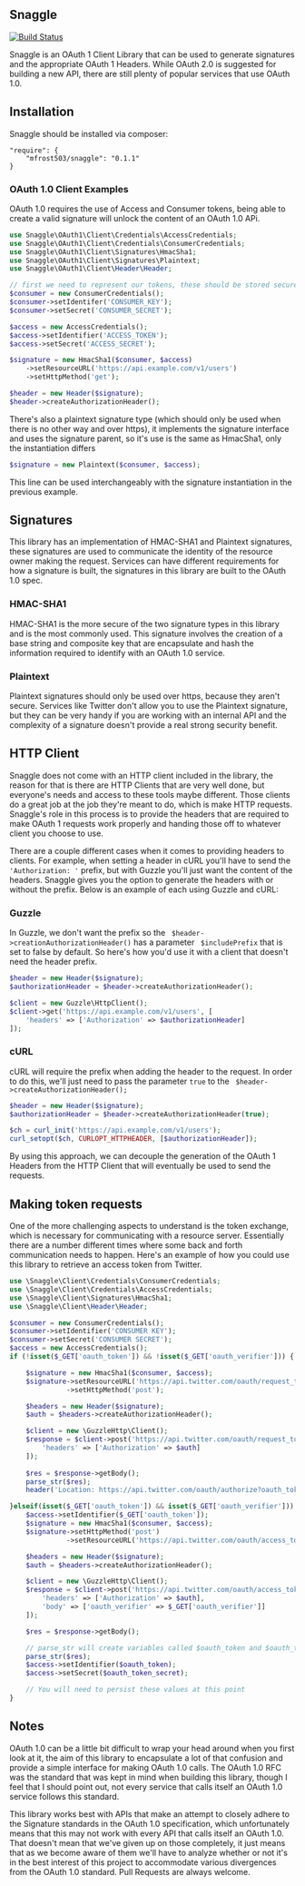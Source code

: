## Snaggle

[![Build Status](https://travis-ci.org/mfrost503/Snaggle.svg?branch=master)](https://travis-ci.org/mfrost503/Snaggle)

Snaggle is an OAuth 1 Client Library that can be used to generate signatures and
the appropriate OAuth 1 Headers. While OAuth 2.0 is suggested for building a new API, there are still plenty of popular services that use OAuth 1.0. 
## Installation

Snaggle should be installed via composer:
```
"require": {
    "mfrost503/snaggle": "0.1.1"
}
```

### OAuth 1.0 Client Examples
OAuth 1.0 requires the use of Access and Consumer tokens, being able to create a valid signature will unlock the content of an OAuth 1.0 APi.

```php
use Snaggle\OAuth1\Client\Credentials\AccessCredentials;
use Snaggle\OAuth1\Client\Credentials\ConsumerCredentials;
use Snaggle\OAuth1\Client\Signatures\HmacSha1;
use Snaggle\OAuth1\Client\Signatures\Plaintext;
use Snaggle\OAuth1\Client\Header\Header;

// first we need to represent our tokens, these should be stored securely
$consumer = new ConsumerCredentials();
$consumer->setIdentifer('CONSUMER_KEY');
$consumer->setSecret('CONSUMER_SECRET');

$access = new AccessCredentials();
$access->setIdentifier('ACCESS_TOKEN');
$access->setSecret('ACCESS_SECRET');

$signature = new HmacSha1($consumer, $access)
    ->setResourceURL('https://api.example.com/v1/users')
    ->setHttpMethod('get');

$header = new Header($signature);
$header->createAuthorizationHeader();
```

There's also a plaintext signature type (which should only be used when there is no other way and over https), it implements the signature interface and uses the signature parent, so it's use is the same as HmacSha1, only the instantiation differs
```php
$signature = new Plaintext($consumer, $access);
```
This line can be used interchangeably with the signature instantiation in the previous example.

## Signatures

This library has an implementation of HMAC-SHA1 and Plaintext signatures, these
signatures are used to communicate the identity of the resource owner making the
request. Services can have different requirements for how a signature is built,
the signatures in this library are built to the OAuth 1.0 spec.

### HMAC-SHA1

HMAC-SHA1 is the more secure of the two signature types in this library and is
the most commonly used. This signature involves the creation of a base string
and composite key that are encapsulate and hash the information required to
identify with an OAuth 1.0 service.

### Plaintext

Plaintext signatures should only be used over https, because they aren't secure.
Services like Twitter don't allow you to use the Plaintext signature, but they
can be very handy if you are working with an internal API and the complexity of
a signature doesn't provide a real strong security benefit.



## HTTP Client

Snaggle does not come with an HTTP client included in the library, the reason
for that is there are HTTP Clients that are very well done, but everyone's needs
and access to these tools maybe different. Those clients do a great job at the
job they're meant to do, which is make HTTP requests. Snaggle's role in this
process is to provide the headers that are required to make OAuth 1 requests
work properly and handing those off to whatever client you choose to use.

There are a couple different cases when it comes to providing headers to
clients. For example, when setting a header in cURL you'll have to send the
```'Authorization: '``` prefix, but with Guzzle you'll just want the content of
the headers. Snaggle gives you the option to generate the headers with or
without the prefix. Below is an example of each using Guzzle and cURL:

### Guzzle

In Guzzle, we don't want the prefix so the
``` $header->creationAuthorizationHeader()``` has a parameter ```
$includePrefix``` that is set to false by default. So here's how you'd use it
with a client that doesn't need the header prefix.
 
```php
$header = new Header($signature);
$authorizationHeader = $header->createAuthorizationHeader();

$client = new Guzzle\HttpClient();
$client->get('https://api.example.com/v1/users', [
	'headers' => ['Authorization' => $authorizationHeader]
]);
```

### cURL

cURL will require the prefix when adding the header to the request. In order to
do this, we'll just need to pass the parameter ```true``` to the ```
$header->createAuthorizationHeader();```

```php
$header = new Header($signature);
$authorizationHeader = $header->createAuthorizationHeader(true);

$ch = curl_init('https://api.example.com/v1/users');
curl_setopt($ch, CURLOPT_HTTPHEADER, [$authorizationHeader]);
```

By using this approach, we can decouple the generation of the OAuth 1 Headers
from the HTTP Client that will eventually be used to send the requests.

## Making token requests

One of the more challenging aspects to understand is the token exchange, which is
necessary for communicating with a resource server. Essentially there are a number 
different times where some back and forth communication needs to happen. Here's an
example of how you could use this library to retrieve an access token from Twitter.

```php
use \Snaggle\Client\Credentials\ConsumerCredentials;
use \Snaggle\Client\Credentials\AccessCredentials;
use \Snaggle\Client\Signatures\HmacSha1;
use \Snaggle\Client\Header\Header;

$consumer = new ConsumerCredentials();
$consumer->setIdentifier('CONSUMER KEY');
$consumer->setSecret('CONSUMER SECRET');
$access = new AccessCredentials();
if (!isset($_GET['oauth_token']) && !isset($_GET['oauth_verifier'])) {

    $signature = new HmacSha1($consumer, $access);
    $signature->setResourceURL('https://api.twitter.com/oauth/request_token')
              ->setHttpMethod('post');

    $headers = new Header($signature);
    $auth = $headers->createAuthorizationHeader();

    $client = new \GuzzleHttp\Client();
    $response = $client->post('https://api.twitter.com/oauth/request_token', [
        'headers' => ['Authorization' => $auth]
    ]);
   
    $res = $response->getBody();
    parse_str($res);
    header('Location: https://api.twitter.com/oauth/authorize?oauth_token=' . $oauth_token);

}elseif(isset($_GET['oauth_token']) && isset($_GET['oauth_verifier'])) {
    $access->setIdentifier($_GET['oauth_token']);
    $signature = new HmacSha1($consumer, $access);
    $signature->setHttpMethod('post')
              ->setResourceURL('https://api.twitter.com/oauth/access_token');

    $headers = new Header($signature);
    $auth = $headers->createAuthorizationHeader();

    $client = new \GuzzleHttp\Client();
    $response = $client->post('https://api.twitter.com/oauth/access_token', [
        'headers' => ['Authorization' => $auth],
        'body' => ['oauth_verifier' => $_GET['oauth_verifier']]
    ]);

    $res = $response->getBody();

    // parse_str will create variables called $oauth_token and $oauth_token_secret
    parse_str($res);
	$access->setIdentifier($oauth_token);
	$access->setSecret($oauth_token_secret);

	// You will need to persist these values at this point
}
```

## Notes

OAuth 1.0 can be a little bit difficult to wrap your head around when you first
look at it, the aim of this library to encapsulate a lot of that confusion and
provide a simple interface for making OAuth 1.0 calls. The OAuth 1.0 RFC was the
standard that was kept in mind when building this library, though I feel that I
should point out, not every service that calls itself an OAuth 1.0 service
follows this standard.

This library works best with APIs that make an attempt to closely adhere to the
Signature standards in the OAuth 1.0 specification, which unfortunately means
that this may not work with every API that calls itself an OAuth 1.0. That
doesn't mean that we've given up on those completely, it just means that as we
become aware of them we'll have to analyze whether or not it's in the best
interest of this project to accommodate various divergences from the OAuth 1.0
standard. Pull Requests are always welcome.
